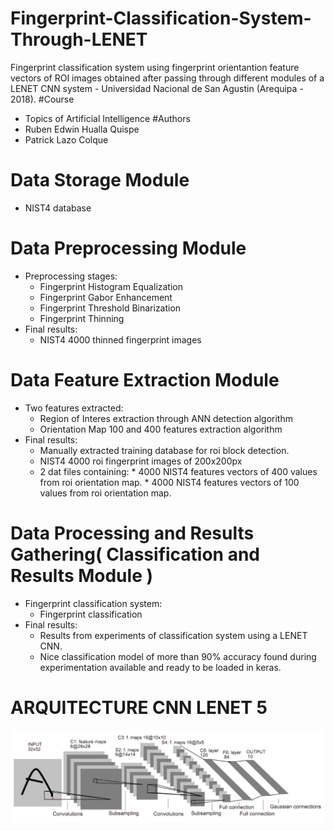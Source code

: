# Fingerprint-Classification-System-Through-LENET
Fingerprint classification system using fingerprint orientantion feature vectors of ROI images obtained after passing through different modules of a LENET CNN system - Universidad Nacional de San Agustin (Arequipa - 2018).
#Course
- Topics of Artificial Intelligence
#Authors
- Ruben Edwin Hualla Quispe
- Patrick Lazo Colque
# Data Storage Module
- NIST4 database
# Data Preprocessing Module
- Preprocessing stages:
  * Fingerprint Histogram Equalization
  * Fingerprint Gabor Enhancement
  * Fingerprint Threshold Binarization
  * Fingerprint Thinning
- Final results:
  * NIST4 4000 thinned fingerprint images
# Data Feature Extraction Module
- Two features extracted:
  * Region of Interes extraction through ANN detection algorithm
  * Orientation Map 100 and 400 features extraction algorithm
- Final results:
  * Manually extracted training database for roi block detection.
  * NIST4 4000 roi fingerprint images of 200x200px
  * 2 dat files containing:
        * 4000 NIST4 features vectors of 400 values from roi orientation map.
        * 4000 NIST4 features vectors of 100 values from roi orientation map.
# Data Processing and Results Gathering( Classification and Results  Module )
- Fingerprint classification system:
  * Fingerprint classification 
- Final results:
  * Results from experiments of classification system using a  LENET CNN.
  * Nice classification model of more than 90% accuracy found during experimentation available and ready to be loaded in keras.

# ARQUITECTURE CNN LENET 5
![alt text](/lenet5.png "Salida del programa")










  
